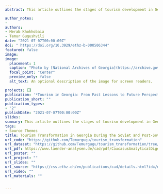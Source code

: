 ```yaml
---
abstract: This article outlines the stages of tourism development in Georgia before and after its independence. The emphasis is on the transformations in this economic field in the wake of four major highlighted turning points - I) during the Soviet era, II) after the beginning of independence, III) during reform acceleration and IV) as part of the focus on new markets. Research on changes in tourism development has been carried out in several directions. In this regard, the article outlines the structure of tourism by analysing the primary actors participating in it and the reforms that have occurred. Furthermore, the sector’s scale was determined according to various indicators, including the amount of tourism infrastructure and number of destinations, accommodation units and visitors. Additionally, this article will shed light on the objective of tourism development and its significance outside of the industry. Using this approach, we will be able to reveal the insights of each time period and uncover similarities and differences based on their comparison. A thorough examination of these topics will be conducted using a variety of sources, including official documents, publications concentrating on the study periods, and statistics.

author_notes:
- 
authors:
- Merab Khokhobaia
- Temur Gugushvili
date: "2021-07-07T00:00:00Z"
doi: " https://doi.org/10.3929/ethz-b-000506344"
featured: false
image: 
image:
  placement: 1
  caption: "Photo by [National Archives of Georgia](https://archive.gov.ge/ge/pavilioni/sakartvelos-kurortebi-2)"
  focal_point: "Center"
  preview_only: false
  alt_text: An optional description of the image for screen readers.

projects: []
publication: '*Tourism in Georgia: From Past Lessons to Future Perspectives*'
publication_short: ""
publication_types:
- "2"
publishDate: "2021-07-07T00:00:00Z"
slides: 
summary: This article outlines the stages of tourism development in Georgia before and after its independence. The emphasis is on the transformations in this economic field in the wake of four major highlighted turning points.
tags:
- Source Themes
title: Tourism Transformation in Georgia During the Soviet and Post-Soviet Eras
url_code: "https://github.com/Temurgugu/tourism_transformation"
url_dataset: "https://github.com/Temurgugu/tourism_transformation/tree/main/data"
url_pdf: https://www.laender-analysen.de/cad/pdf/CaucasusAnalyticalDigest122.pdf?fbclid=IwAR0fiFG0Tp4hCrWDBabm5b_QUSzlwJIhSsVqAoM3EwpF2HVviSJ2FucdWn8
url_poster: ""
url_project: ""
url_slides: ""
url_source: "https://css.ethz.ch/en/publications/cad/details.html?id=/n/o/1/2/no_122_tourism_in_georgia_from_past_less"
url_video: ""
url_materials: ""


---
```

